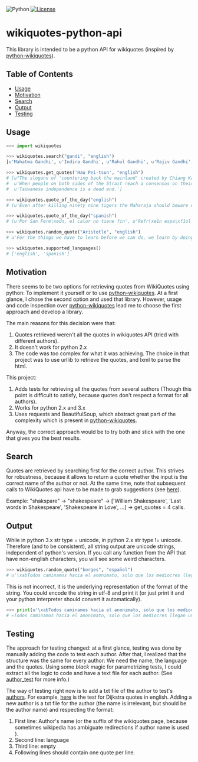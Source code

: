 ![Python](https://img.shields.io/badge/python-2.x%2F3.x-blue.svg)
[![License](https://img.shields.io/badge/license-MIT-blue.svg)](https://opensource.org/licenses/MIT)

# wikiquotes-python-api

This library is intended to be a python API for wikiquotes (inspired by [python-wikiquotes](https://github.com/federicotdn/python-wikiquotes/)).

## Table of Contents
  * [Usage](#usage)
  * [Motivation](#motivation)
  * [Search](#search)
  * [Output](#output)
  * [Testing](#testing)

## Usage
```python
>>> import wikiquotes

>>> wikiquotes.search("gandi", "english")
[u'Mahatma Gandhi', u'Indira Gandhi', u'Rahul Gandhi', u'Rajiv Gandhi', u'Arun Manilal Gandhi', u'Gandhi (film)', u'Anand Gandhi', u'Virchand Gandhi', u'Maneka Gandhi', u'Blindness']

>>> wikiquotes.get_quotes('Hau Pei-tsun', "english")
# [u"The slogans of 'countering back the mainland' created by Chiang Kai-shek and 'liberating Taiwan' by Mao Zedong several decades ago should be forgotten because none of them could be put into practice.", 
#  u'When people on both sides of the Strait reach a consensus on their political system, unification will come to fruition naturally.', 
#  u'Taiwanese independence is a dead end.']

>>> wikiquotes.quote_of_the_day("english")
# (u'Even after killing ninety nine tigers the Maharaja should beware of the hundredth.', u'Kalki Krishnamurthy')

>>> wikiquotes.quote_of_the_day("spanish")
# (u'Por San Ferm\xedn, el calor no tiene fin', u'Refr\xe1n espa\xf1ol')

>>> wikiquotes.random_quote("Aristotle", "english")
# u'For the things we have to learn before we can do, we learn by doing.'

>>> wikiquotes.supported_languages()
# ['english', 'spanish']
```

## Motivation
There seems to be two options for retrieving quotes from WikiQuotes using python: To implement it yourself or to use [python-wikiquotes](https://github.com/federicotdn/python-wikiquotes/).
At a first glance, I chose the second option and used that library. However, usage and code inspection over [python-wikiquotes](https://github.com/federicotdn/python-wikiquotes/) lead me to choose the first approach and develop a library.

The main reasons for this decision were that:
1. Quotes retrieved weren't all the quotes in wikiquotes API (tried with different authors).
2. It doesn't work for python 2.x 
2. The code was too complex for what it was achieving. The choice in that project was to use urllib to retrieve the quotes, and lxml to parse the html.

This project:
1. Adds tests for retrieving all the quotes from several authors (Though this point is difficult to satisfy, because quotes don't respect a format for all authors). 
2. Works for python 2.x and 3.x
3. Uses requests and BeautifulSoup, which abstract great part of the complexity which is present in [python-wikiquotes](https://github.com/federicotdn/python-wikiquotes/).

Anyway, the correct approach would be to try both and stick with the one that gives you the best results.

## Search
Quotes are retrieved by searching first for the correct author. This strives for robustness, because it allows to return a quote whether the input is the correct name of the author or not. At the same time, note that subsequent calls to WikiQuotes api have to be made to grab suggestions (see [here]()).

Example: 
"shakspare" -> "shakespeare" -> ['William Shakespeare', 'Last words in Shakespeare', 'Shakespeare in Love', ...]
-> get_quotes = 4 calls.

## Output

While in python 3.x str type = unicode, in python 2.x str type != unicode. Therefore (and to be consistent), all string output are unicode strings, independent of python's version. 
If you call any function from the API that have non-english characters, you will see some weird characters.
```python
>>> wikiquotes.random_quote("borges", "español")
# u'\xabTodos caminamos hacia el anonimato, solo que los mediocres llegan un poco antes\xbb.'
```
This is not incorrect, it is the underlying representation of the format of the string. 
You could encode the string in utf-8 and print it (or just print it and your python interpreter should convert it automatically).
```python
>>> print(u'\xabTodos caminamos hacia el anonimato, solo que los mediocres llegan un poco antes\xbb.'.encode('utf8'))
# «Todos caminamos hacia el anonimato, solo que los mediocres llegan un poco antes».
```

## Testing
The approach for testing changed: at a first glance, testing was done by manually adding the code to test each author. 
After that, I realized that the structure was the same for every author: We need the name, the language and the quotes. Using some *black* magic for parametrizing tests, I could extract all the logic to code and have a text file for each author. (See [author_test](https://github.com/FranDepascuali/wikiquotes-python-api/blob/master/tests/test_suite/author_test.py) for more info.)

The way of testing right now is to add a txt file of the author to test's [authors](https://github.com/FranDepascuali/wikiquotes-python-api/tree/master/tests/authors). For example, [here](https://github.com/FranDepascuali/wikiquotes-python-api/blob/master/tests/authors/dijkstra.txt) is the test for Dijkstra quotes in english. 
Adding a new author is a txt file for the author (the name is irrelevant, but should be the author name) and respecting the format: 
1. First line: Author's name (or the suffix of the wikiquotes page, because sometimes wikipedia has ambiguate redirections if author name is used ). 
2. Second line: language  
3. Third line: empty
4. Following lines should contain one quote per line. 

